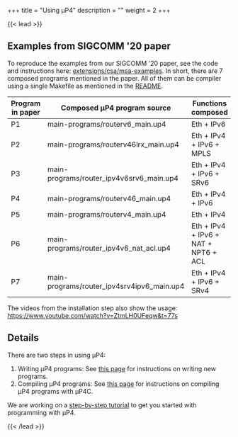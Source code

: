 +++
title = "Using μP4"
description = ""
weight = 2
+++

{{< lead >}}

## Examples from SIGCOMM '20 paper
To reproduce the examples from our SIGCOMM '20 paper, see the code and
instructions here:
[extensions/csa/msa-examples](https://github.com/cornell-netlab/MicroP4/tree/master/extensions/csa/msa-examples).
In short, there are 7 composed programs mentioned in the paper. All of them can
be compiler using a single Makefile as mentioned in the [README](https://github.com/cornell-netlab/MicroP4/tree/master/extensions/csa/msa-examples/README.md).

| Program in paper | Composed μP4 program source | Functions composed        |
|------------------|-----------------------------|---------------------------|
| P1 | main-programs/routerv6_main.up4           | Eth + IPv6                |
| P2 | main-programs/routerv46lrx_main.up4       | Eth + IPv4 + IPv6 + MPLS  |
| P3 | main-programs/router_ipv4v6srv6_main.up4  | Eth + IPv4 + IPv6 + SRv6  |
| P4 | main-programs/routerv46_main.up4          | Eth + IPv4 + IPv6         |
| P5 | main-programs/routerv4_main.up4           | Eth + IPv4                |
| P6 | main-programs/router_ipv4v6_nat_acl.up4   | Eth + IPv4 + IPv6 + NAT + NPT6 + ACL |
| P7 | main-programs/router_ipv4srv4ipv6_main.up4 | Eth + IPv4 + IPv6 + SRv4 |

The videos from the installation step also show the usage: https://www.youtube.com/watch?v=ZtmLH0UFeqw&t=77s
## Details
There are two steps in using μP4:

1. Writing μP4 programs: See [this page](https://github.com/cornell-netlab/MicroP4#4-how-to-write-%CE%BCp4-programs) for instructions on writing new programs.
2. Compiling μP4 programs: See [this page](https://github.com/cornell-netlab/MicroP4#5-how-to-use-%CE%BCp4c) for instructions on compiling μP4 programs with μP4C.

We are working on a [step-by-step tutorial](https://github.com/cornell-netlab/MicroP4/tree/master/extensions/csa/tutorials) to get you started with programming with μP4.

{{< /lead >}}


<!-- {{< childpages >}} -->
